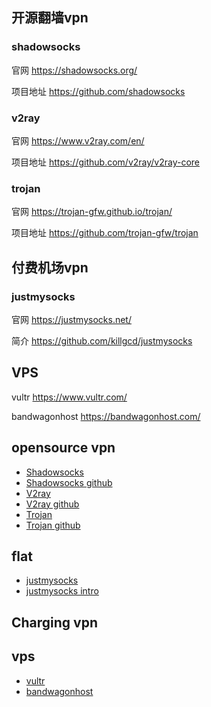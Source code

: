 ## 开源翻墙vpn

### shadowsocks
官网
https://shadowsocks.org/

项目地址
https://github.com/shadowsocks

### v2ray
官网
https://www.v2ray.com/en/

项目地址
https://github.com/v2ray/v2ray-core

### trojan
官网
https://trojan-gfw.github.io/trojan/

项目地址
https://github.com/trojan-gfw/trojan

## 付费机场vpn

### justmysocks
官网
https://justmysocks.net/

简介
https://github.com/killgcd/justmysocks


## VPS
vultr
https://www.vultr.com/

bandwagonhost
https://bandwagonhost.com/


## opensource vpn

- [Shadowsocks](https://shadowsocks.org/)
- [Shadowsocks github](https://github.com/shadowsocks)
- [V2ray](https://www.v2ray.com/en/)
- [V2ray github](https://github.com/v2ray/v2ray-core)
- [Trojan](https://trojan-gfw.github.io/trojan/)
- [Trojan github](https://github.com/trojan-gfw/trojan)

## flat

- [justmysocks](https://justmysocks.net/)
- [justmysocks intro](https://github.com/killgcd/justmysocks)

## Charging vpn

## vps

- [vultr](https://www.vultr.com/)
- [bandwagonhost](https://bandwagonhost.com/)
